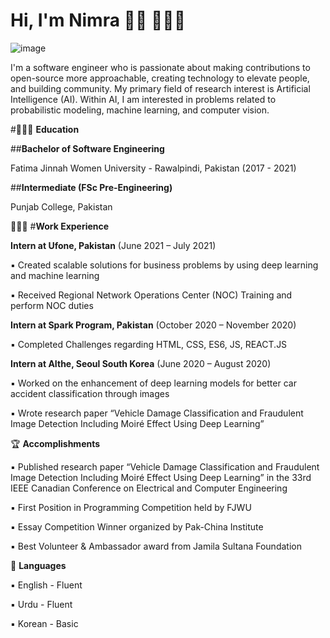 # Hi, I'm Nimra 👋🏾 👩🏾‍💻

![image](https://user-images.githubusercontent.com/66442603/136705673-150482f3-910e-442e-80b3-7206a61b908d.png)

I'm a software engineer who is passionate about making contributions to open-source more approachable, creating technology to elevate people, and building community. My primary field of research interest is Artificial Intelligence (AI). Within AI, I am interested in problems related to probabilistic modeling, machine learning, and computer vision. 

#👩🏼‍🎓 **Education**

##**Bachelor of Software Engineering**

Fatima Jinnah Women University - Rawalpindi, Pakistan (2017 - 2021)

##**Intermediate (FSc Pre-Engineering)**

Punjab College, Pakistan

👩🏼‍💻 #**Work Experience**

**Intern at Ufone, Pakistan** (June 2021 – July 2021)

▪	Created scalable solutions for business problems by using deep learning and machine learning 

▪	Received Regional Network Operations Center (NOC) Training and perform NOC duties

**Intern at Spark Program, Pakistan** (October 2020 – November 2020)

▪	Completed Challenges regarding HTML, CSS, ES6, JS, REACT.JS

**Intern at AIthe, Seoul South Korea** (June 2020 – August 2020)	

▪	Worked on the enhancement of deep learning models for better car accident classification through images

▪	Wrote research paper “Vehicle Damage Classification and Fraudulent Image Detection Including Moiré Effect Using Deep Learning”

🏆 **Accomplishments**

▪	Published research paper “Vehicle Damage Classification and Fraudulent Image Detection Including Moiré Effect Using Deep Learning” in the 33rd IEEE Canadian Conference on Electrical and Computer Engineering

▪	First Position in Programming Competition held by FJWU

▪	Essay Competition Winner organized by Pak-China Institute

▪	Best Volunteer & Ambassador award from Jamila Sultana Foundation

💬 **Languages**

▪	English - Fluent

▪	Urdu - Fluent

▪	Korean - Basic










